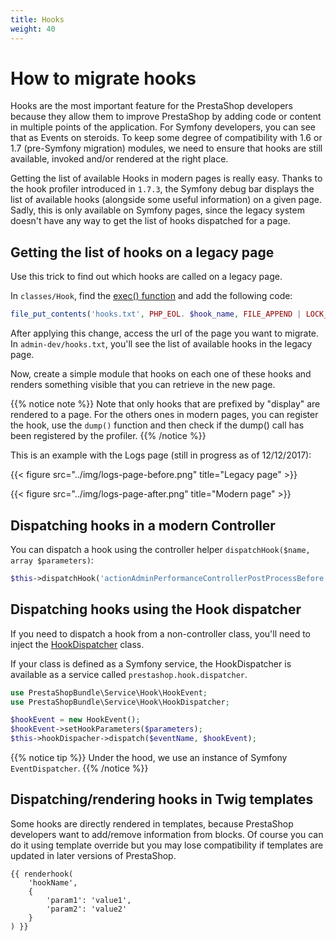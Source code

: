 ```yaml
---
title: Hooks
weight: 40
---
```


# How to migrate hooks

Hooks are the most important feature for the PrestaShop developers because they allow them to improve PrestaShop by adding code or content in multiple points of the application. For Symfony developers, you can see that as Events on steroids.
To keep some degree of compatibility with 1.6 or 1.7 (pre-Symfony migration) modules, we need to ensure that hooks are still available, invoked and/or rendered at the right place.

Getting the list of available Hooks in modern pages is really easy. Thanks to the hook profiler introduced in `1.7.3`, the Symfony debug bar displays the list of available hooks (alongside some useful information) on a given page. Sadly, this is only available on Symfony pages, since the legacy system doesn't have any way to get the list of hooks dispatched for a page.

## Getting the list of hooks on a legacy page

Use this trick to find out which hooks are called on a legacy page.

In ``classes/Hook``, find the [exec() function](https://github.com/PrestaShop/PrestaShop/blob/develop/classes/Hook.php#L733) and add the following code:

```php
file_put_contents('hooks.txt', PHP_EOL. $hook_name, FILE_APPEND | LOCK_EX);
```

After applying this change, access the url of the page you want to migrate. In ``admin-dev/hooks.txt``, you'll see the list of available hooks in the legacy page.
 
Now, create a simple module that hooks on each one of these hooks and renders something visible that you can retrieve in the new page.

{{% notice note %}}
Note that only hooks that are prefixed by "display" are rendered to a page. For the others ones in modern pages, you can register the hook, use the `dump()` function and then check if the dump() call has been registered by the profiler.
{{% /notice %}}

This is an example with the Logs page (still in progress as of 12/12/2017):

{{< figure src="../img/logs-page-before.png" title="Legacy page" >}}

{{< figure src="../img/logs-page-after.png" title="Modern page" >}}

## Dispatching hooks in a modern Controller

You can dispatch a hook using the controller helper `dispatchHook($name, array $parameters)`:

```php
$this->dispatchHook('actionAdminPerformanceControllerPostProcessBefore', array('controller' => $this));
```

## Dispatching hooks using the Hook dispatcher

If you need to dispatch a hook from a non-controller class, you'll need to inject the [HookDispatcher](https://github.com/PrestaShop/PrestaShop/blob/71ce2abf883c3d47e24e0aa07d461afb913d0511/src/PrestaShopBundle/Service/Hook/HookDispatcher.php) class.
 
If your class is defined as a Symfony service, the HookDispatcher is available as a service called `prestashop.hook.dispatcher`.

```php
use PrestaShopBundle\Service\Hook\HookEvent;
use PrestaShopBundle\Service\Hook\HookDispatcher;

$hookEvent = new HookEvent();
$hookEvent->setHookParameters($parameters);
$this->hookDispacher->dispatch($eventName, $hookEvent);
```

{{% notice tip %}}
Under the hood, we use an instance of Symfony `EventDispatcher`.
{{% /notice %}}

## Dispatching/rendering hooks in Twig templates

Some hooks are directly rendered in templates, because PrestaShop developers want to add/remove information from blocks. Of course you can do it using template override but you may lose compatibility if templates are updated in later versions of PrestaShop.

```twig
{{ renderhook(
    'hookName',
    {
        'param1': 'value1',
        'param2': 'value2'
    }
) }}
```
